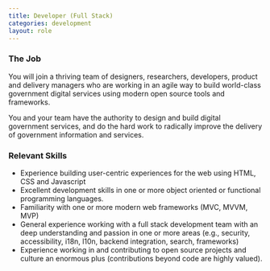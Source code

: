 ```yaml
---
title: Developer (Full Stack)
categories: development
layout: role
---
```


### The Job

You will join a thriving team of designers, researchers, developers, product and delivery managers who are working in an agile way to build world-class government digital services using modern open source tools and frameworks.

You and your team have the authority to design and build digital government services, and do the hard work to radically improve the delivery of government information and services.

### Relevant Skills

- Experience building user-centric experiences for the web using HTML, CSS and Javascript
- Excellent development skills in one or more object oriented or functional programming languages.
- Familiarity with one or more modern web frameworks (MVC, MVVM, MVP)
- General experience working with a full stack development team with an deep understanding and passion in one or more areas (e.g., security, accessibility, i18n, l10n, backend integration, search, frameworks)
- Experience working in and contributing to open source projects and culture an enormous plus (contributions beyond code are highly valued).
